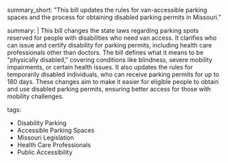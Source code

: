 summary_short: "This bill updates the rules for van-accessible parking spaces and the process for obtaining disabled parking permits in Missouri."

summary: |
  This bill changes the state laws regarding parking spots reserved for people with disabilities who need van access. It clarifies who can issue and certify disability for parking permits, including health care professionals other than doctors. The bill defines what it means to be "physically disabled," covering conditions like blindness, severe mobility impairments, or certain health issues. It also updates the rules for temporarily disabled individuals, who can receive parking permits for up to 180 days. These changes aim to make it easier for eligible people to obtain and use disabled parking permits, ensuring better access for those with mobility challenges.

tags:
  - Disability Parking
  - Accessible Parking Spaces
  - Missouri Legislation
  - Health Care Professionals
  - Public Accessibility
